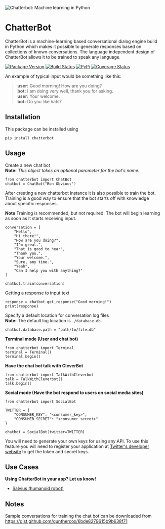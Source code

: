 ![Chatterbot: Machine learning in Python](http://i.imgur.com/b3SCmGT.png)

# ChatterBot

ChatterBot is a machine-learning based conversational dialog engine build in
Python which makes it possible to generate responses based on collections of
known conversations. The language independent design of ChatterBot allows it to
be trained to speak any language.

[![Package Version](https://badge.fury.io/py/ChatterBot.png)](http://badge.fury.io/py/ChatterBot)
[![Build Status](https://travis-ci.org/gunthercox/ChatterBot.svg?branch=master)](https://travis-ci.org/gunthercox/ChatterBot)
[![PyPi](https://pypip.in/download/ChatterBot/badge.svg)](https://pypi.python.org/pypi/ChatterBot)
[![Coverage Status](https://img.shields.io/coveralls/gunthercox/ChatterBot.svg)](https://coveralls.io/r/gunthercox/ChatterBot)

An example of typical input would be something like this:

> **user:** Good morning! How are you doing?  
> **bot:**  I am doing very well, thank you for asking.  
> **user:** Your welcome.  
> **bot:** Do you like hats?  

## Installation

This package can be installed using

```
pip install chatterbot
```

## Usage

Create a new chat bot  
**Note:** *This object takes an optional parameter for the bot's name.*

```
from chatterbot import ChatBot
chatbot = ChatBot("Ron Obvious")
```

After creating a new chatterbot instance it is also possible to train the bot.
Training is a good way to ensure that the bot starts off with knowledge about
specific responses.

**Note** Training is recommended, but not required. The bot will begin learning
as soon as it starts receiving input.

```
conversation = [
    "Hello",
    "Hi there!",
    "How are you doing?",
    "I'm great.",
    "That is good to hear",
    "Thank you.",
    "Your welcome.",
    "Sure, any time.",
    "Yeah",
    "Can I help you with anything?"
]

chatbot.train(conversation)
```

Getting a response to input text

```
response = chatbot.get_response("Good morning!")
print(response)
```

Specify a default location for conversation log files  
**Note:** The default log location is `./database.db`.

```
chatbot.database.path = "path/to/file.db"
```

**Terminal mode (User and chat bot)**

```
from chatterbot import Terminal
terminal = Terminal()
terminal.begin()
```

**Have the chat bot talk with CleverBot**

```
from chatterbot import TalkWithCleverbot
talk = TalkWithCleverbot()
talk.begin()
```

**Social mode (Have the bot respond to users on social media sites)**

```
from chatterbot import SocialBot

TWITTER = {
    "CONSUMER_KEY": "<consumer_key>",
    "CONSUMER_SECRET": "<consumer_secret>"
}

chatbot = SocialBot(twitter=TWITTER)
```

You will need to generate your own keys for using any API. To use this feature
you will need to register your application at
[Twitter's developer website](https://dev.twitter.com/apps) to get the token and
secret keys.

## Use Cases

**Using ChatterBot in your app? Let us know!**
- [Salvius (humanoid robot)](https://github.com/gunthercox/salvius)

## Notes

Sample conversations for training the chat bot can be downloaded
from https://gist.github.com/gunthercox/6bde8279615b9b638f71
